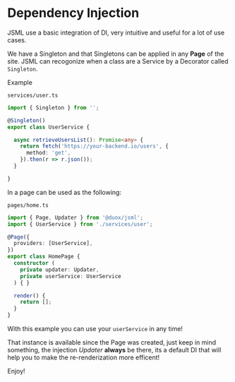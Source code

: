 # Dependency Injection

JSML use a basic integration of DI, very intuitive and useful for a lot of use cases.

We have a Singleton and that Singletons can be applied in any **Page** of the site.
JSML can recogonize when a class are a Service by a Decorator called `Singleton`.

Example

`services/user.ts`
```typescript
import { Singleton } from '';

@Singleton()
export class UserService {

  async retrieveUsersList(): Promise<any> {
    return fetch('https://your-backend.io/users', {
      method: 'get',
    }).then(r => r.json());
  }

}
```

In a page can be used as the following:

`pages/home.ts`
```typescript
import { Page, Updater } from '@duox/jsml';
import { UserService } from './services/user';

@Page({
  providers: [UserService],
})
export class HomePage {
  constructor (
    private updater: Updater,
    private userService: UserService
  ) { }

  render() {
    return [];
  }
}
```

With this example you can use your `userService` in any time!

That instance is available since the Page was created, just keep in mind something,
the injection *Updater* **always** be there, its a default DI that will help you to make the re-renderization more efficent!

Enjoy!
